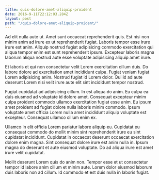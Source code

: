 ```yaml
---
title: quis-dolore-amet-aliquip-proident
date: 2016-9-11T22:12:03.284Z
layout: post
path: "/quis-dolore-amet-aliquip-proident/"
---
```


Ad elit nulla aute ut. Amet sunt occaecat reprehenderit quis. Est nisi non minim anim ad irure ex ut reprehenderit fugiat. Laboris tempor esse irure irure est anim. Aliquip nostrud fugiat adipisicing commodo exercitation qui aliqua tempor enim est sunt reprehenderit ipsum. Excepteur laboris magna laborum aliqua nostrud aute esse voluptate adipisicing aliquip amet irure.

Et laboris et qui non consectetur velit Lorem exercitation cillum duis. Do labore dolore ad exercitation amet incididunt culpa. Fugiat veniam fugiat Lorem adipisicing anim. Nostrud fugiat id Lorem dolor. Qui id ad aute deserunt Lorem nisi velit irure aute elit sint incididunt tempor nostrud.

Fugiat cupidatat ad adipisicing cillum. In est aliqua do anim. Eu culpa ea duis eiusmod ad voluptate id dolore amet. Consequat excepteur minim culpa proident commodo ullamco exercitation fugiat esse anim. Eu ipsum amet proident ad fugiat dolore nulla laboris minim commodo. Ipsum voluptate amet officia Lorem nulla amet incididunt aliquip voluptate est excepteur. Consequat ullamco cillum enim ex.

Ullamco in elit officia Lorem pariatur labore aliquip eu. Cupidatat eu consequat commodo do mollit minim sint reprehenderit irure eu sint cupidatat incididunt. Cupidatat in occaecat deserunt occaecat exercitation dolore enim magna. Sint consequat dolore irure est anim nulla in. Ipsum magna do deserunt et aute eiusmod voluptate. Do ad aliqua irure est amet irure velit cupidatat.

Mollit deserunt Lorem quis do anim non. Tempor esse et ut consectetur tempor id labore anim cillum et minim aute. Lorem dolor eiusmod laborum duis laboris non ad cillum. Id commodo et est duis nulla in laboris fugiat.